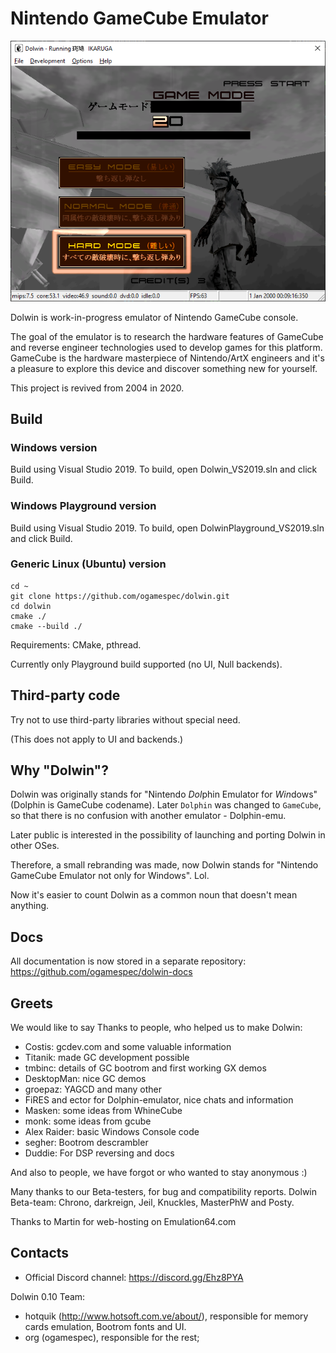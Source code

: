 # Nintendo GameCube Emulator

![PNG](https://github.com/ogamespec/dolwin-docs/blob/master/ScreenShots/Ikaruga_0130.png?raw=true)

Dolwin is work-in-progress emulator of Nintendo GameCube console.

The goal of the emulator is to research the hardware features of GameCube and reverse engineer technologies used to develop games for this platform.
GameCube is the hardware masterpiece of Nintendo/ArtX engineers and it's a pleasure to explore this device and discover something new for yourself.

This project is revived from 2004 in 2020.

## Build

### Windows version

Build using Visual Studio 2019. To build, open Dolwin_VS2019.sln and click Build.

### Windows Playground version

Build using Visual Studio 2019. To build, open DolwinPlayground_VS2019.sln and click Build.

### Generic Linux (Ubuntu) version

```
cd ~
git clone https://github.com/ogamespec/dolwin.git 
cd dolwin
cmake ./
cmake --build ./
```

Requirements: CMake, pthread.

Currently only Playground build supported (no UI, Null backends).

## Third-party code

Try not to use third-party libraries without special need.

(This does not apply to UI and backends.)

## Why "Dolwin"?

Dolwin was originally stands for "Nintendo *Dol*phin Emulator for *Win*dows" (Dolphin is GameCube codename).
Later `Dolphin` was changed to `GameCube`, so that there is no confusion with another emulator - Dolphin-emu.

Later public is interested in the possibility of launching and porting Dolwin in other OSes.

Therefore, a small rebranding was made, now Dolwin stands for "Nintendo GameCube Emulator not only for Windows". Lol.

Now it's easier to count Dolwin as a common noun that doesn't mean anything.

## Docs

All documentation is now stored in a separate repository: https://github.com/ogamespec/dolwin-docs

## Greets

We would like to say Thanks to people, who helped us to make Dolwin:
- Costis: gcdev.com and some valuable information
- Titanik: made GC development possible
- tmbinc: details of GC bootrom and first working GX demos
- DesktopMan: nice GC demos
- groepaz: YAGCD and many other
- FiRES and ector for Dolphin-emulator, nice chats and information
- Masken: some ideas from WhineCube
- monk: some ideas from gcube
- Alex Raider: basic Windows Console code
- segher: Bootrom descrambler
- Duddie: For DSP reversing and docs

And also to people, we have forgot or who wanted to stay anonymous :)

Many thanks to our Beta-testers, for bug and compatibility reports.
Dolwin Beta-team: Chrono, darkreign, Jeil, Knuckles, MasterPhW and Posty.

Thanks to Martin for web-hosting on Emulation64.com

## Contacts

- Official Discord channel: https://discord.gg/Ehz8PYA

Dolwin 0.10 Team:
- hotquik (http://www.hotsoft.com.ve/about/), responsible for memory cards emulation, Bootrom fonts and UI.
- org (ogamespec), responsible for the rest;

